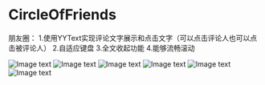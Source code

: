 # CircleOfFriends
朋友圈：
1.使用YYText实现评论文字展示和点击文字（可以点击评论人也可以点击被评论人）
2.自适应键盘
3.全文收起功能
4.能够流畅滚动


![Image text](https://github.com/Y1991/CircleOfFriends/blob/master/github_img/2018-05-14%2000_31_09.gif)
![Image text](https://github.com/Y1991/CircleOfFriends/blob/master/github_img/1.png)
![Image text](https://github.com/Y1991/CircleOfFriends/blob/master/github_img/2.png)
![Image text](https://github.com/Y1991/CircleOfFriends/blob/master/github_img/3.png)
![Image text](https://github.com/Y1991/CircleOfFriends/blob/master/github_img/4.png)
![Image text](https://github.com/Y1991/CircleOfFriends/blob/master/github_img/5.png)
